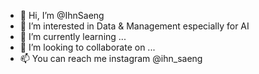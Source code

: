 - 👋 Hi, I’m @IhnSaeng
- 👀 I’m interested in Data & Management especially for AI
- 🌱 I’m currently learning ...
- 💞️ I’m looking to collaborate on ...
- 📫 You can reach me instagram @ihn_saeng

<!---
IhnSaeng/IhnSaeng is a ✨ special ✨ repository because its `README.md` (this file) appears on your GitHub profile.
You can click the Preview link to take a look at your changes.
--->
